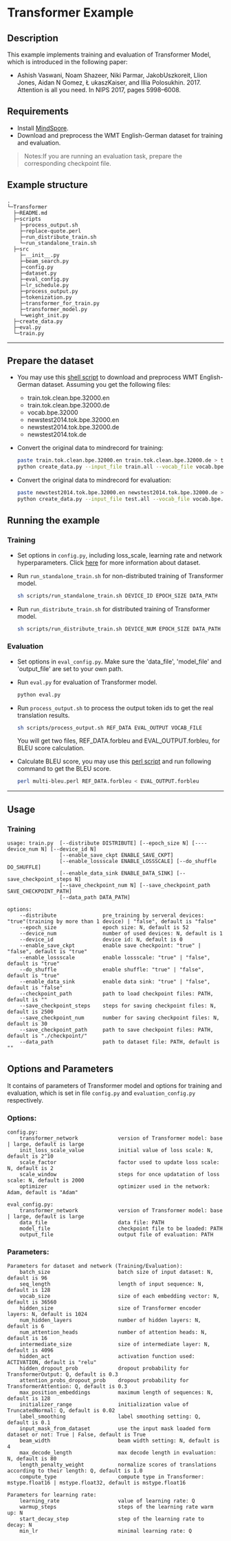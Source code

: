 # Transformer Example
## Description
This example implements training and evaluation of Transformer Model, which is introduced in the following paper:
- Ashish Vaswani, Noam Shazeer, Niki Parmar, JakobUszkoreit, Llion Jones, Aidan N Gomez, Ł ukaszKaiser, and Illia Polosukhin. 2017. Attention is all you need. In NIPS 2017, pages 5998–6008.

## Requirements
- Install [MindSpore](https://www.mindspore.cn/install/en).
- Download and preprocess the WMT English-German dataset for training and evaluation.

>  Notes:If you are running an evaluation task, prepare the corresponding checkpoint file.

## Example structure

```shell
.
└─Transformer
  ├─README.md
  ├─scripts
    ├─process_output.sh
    ├─replace-quote.perl
    ├─run_distribute_train.sh
    └─run_standalone_train.sh
  ├─src
    ├─__init__.py
    ├─beam_search.py
    ├─config.py
    ├─dataset.py
    ├─eval_config.py
    ├─lr_schedule.py
    ├─process_output.py
    ├─tokenization.py
    ├─transformer_for_train.py
    ├─transformer_model.py
    └─weight_init.py
  ├─create_data.py
  ├─eval.py
  └─train.py
```

---

## Prepare the dataset
- You may use this [shell script](https://github.com/tensorflow/nmt/blob/master/nmt/scripts/wmt16_en_de.sh) to download and preprocess WMT English-German dataset. Assuming you get the following files:
  - train.tok.clean.bpe.32000.en
  - train.tok.clean.bpe.32000.de
  - vocab.bpe.32000
  - newstest2014.tok.bpe.32000.en
  - newstest2014.tok.bpe.32000.de
  - newstest2014.tok.de

- Convert the original data to mindrecord for training:

    ``` bash
    paste train.tok.clean.bpe.32000.en train.tok.clean.bpe.32000.de > train.all
    python create_data.py --input_file train.all --vocab_file vocab.bpe.32000 --output_file /path/ende-l128-mindrecord --max_seq_length 128
    ```
- Convert the original data to mindrecord for evaluation:

    ``` bash
    paste newstest2014.tok.bpe.32000.en newstest2014.tok.bpe.32000.de > test.all
    python create_data.py --input_file test.all --vocab_file vocab.bpe.32000 --output_file /path/newstest2014-l128-mindrecord --num_splits 1 --max_seq_length 128 --clip_to_max_len True
    ```

## Running the example

### Training
- Set options in `config.py`, including loss_scale, learning rate and network hyperparameters. Click [here](https://www.mindspore.cn/tutorial/zh-CN/master/use/data_preparation/loading_the_datasets.html#mindspore) for more information about dataset.

- Run `run_standalone_train.sh` for non-distributed training of Transformer model.

    ``` bash
    sh scripts/run_standalone_train.sh DEVICE_ID EPOCH_SIZE DATA_PATH
    ```
- Run `run_distribute_train.sh` for distributed training of Transformer model.

    ``` bash
    sh scripts/run_distribute_train.sh DEVICE_NUM EPOCH_SIZE DATA_PATH MINDSPORE_HCCL_CONFIG_PATH
    ```

### Evaluation
- Set options in `eval_config.py`. Make sure the 'data_file', 'model_file' and 'output_file' are set to your own path.

- Run `eval.py` for evaluation of Transformer model.

    ```bash
    python eval.py
    ```

- Run `process_output.sh` to process the output token ids to get the real translation results.

    ```bash
    sh scripts/process_output.sh REF_DATA EVAL_OUTPUT VOCAB_FILE
    ```
    You will get two files, REF_DATA.forbleu and EVAL_OUTPUT.forbleu, for BLEU score calculation.

- Calculate BLEU score, you may use this [perl script](https://github.com/moses-smt/mosesdecoder/blob/master/scripts/generic/multi-bleu.perl) and run following command to get the BLEU score.

    ```bash
    perl multi-bleu.perl REF_DATA.forbleu < EVAL_OUTPUT.forbleu
    ```

---

## Usage

### Training
```
usage: train.py  [--distribute DISTRIBUTE] [--epoch_size N] [----device_num N] [--device_id N]
                 [--enable_save_ckpt ENABLE_SAVE_CKPT]
                 [--enable_lossscale ENABLE_LOSSSCALE] [--do_shuffle DO_SHUFFLE]
                 [--enable_data_sink ENABLE_DATA_SINK] [--save_checkpoint_steps N]
                 [--save_checkpoint_num N] [--save_checkpoint_path SAVE_CHECKPOINT_PATH]
                 [--data_path DATA_PATH]

options:
    --distribute               pre_training by serveral devices: "true"(training by more than 1 device) | "false", default is "false"
    --epoch_size               epoch size: N, default is 52
    --device_num               number of used devices: N, default is 1
    --device_id                device id: N, default is 0
    --enable_save_ckpt         enable save checkpoint: "true" | "false", default is "true"
    --enable_lossscale         enable lossscale: "true" | "false", default is "true"
    --do_shuffle               enable shuffle: "true" | "false", default is "true"
    --enable_data_sink         enable data sink: "true" | "false", default is "false"
    --checkpoint_path          path to load checkpoint files: PATH, default is ""
    --save_checkpoint_steps    steps for saving checkpoint files: N, default is 2500
    --save_checkpoint_num      number for saving checkpoint files: N, default is 30
    --save_checkpoint_path     path to save checkpoint files: PATH, default is "./checkpoint/"
    --data_path                path to dataset file: PATH, default is ""
```

## Options and Parameters
It contains of parameters of Transformer model and options for training and evaluation, which is set in file `config.py` and `evaluation_config.py` respectively.
### Options:
```
config.py:
    transformer_network             version of Transformer model: base | large, default is large
    init_loss_scale_value           initial value of loss scale: N, default is 2^10
    scale_factor                    factor used to update loss scale: N, default is 2
    scale_window                    steps for once updatation of loss scale: N, default is 2000
    optimizer                       optimizer used in the network: Adam, default is "Adam"

eval_config.py:
    transformer_network             version of Transformer model: base | large, default is large
    data_file                       data file: PATH
    model_file                      checkpoint file to be loaded: PATH
    output_file                     output file of evaluation: PATH
```

### Parameters:
```
Parameters for dataset and network (Training/Evaluation):
    batch_size                      batch size of input dataset: N, default is 96
    seq_length                      length of input sequence: N, default is 128
    vocab_size                      size of each embedding vector: N, default is 36560
    hidden_size                     size of Transformer encoder layers: N, default is 1024
    num_hidden_layers               number of hidden layers: N, default is 6
    num_attention_heads             number of attention heads: N, default is 16
    intermediate_size               size of intermediate layer: N, default is 4096
    hidden_act                      activation function used: ACTIVATION, default is "relu"
    hidden_dropout_prob             dropout probability for TransformerOutput: Q, default is 0.3
    attention_probs_dropout_prob    dropout probability for TransformerAttention: Q, default is 0.3
    max_position_embeddings         maximum length of sequences: N, default is 128
    initializer_range               initialization value of TruncatedNormal: Q, default is 0.02
    label_smoothing                 label smoothing setting: Q, default is 0.1
    input_mask_from_dataset         use the input mask loaded form dataset or not: True | False, default is True
    beam_width                      beam width setting: N, default is 4
    max_decode_length               max decode length in evaluation: N, default is 80
    length_penalty_weight           normalize scores of translations according to their length: Q, default is 1.0
    compute_type                    compute type in Transformer: mstype.float16 | mstype.float32, default is mstype.float16

Parameters for learning rate:
    learning_rate                   value of learning rate: Q
    warmup_steps                    steps of the learning rate warm up: N
    start_decay_step                step of the learning rate to decay: N
    min_lr                          minimal learning rate: Q
```